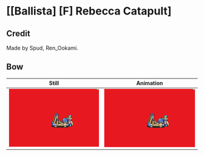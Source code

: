 # [\[Ballista\] \[F\] Rebecca Catapult]

## Credit

Made by Spud, Ren_Ookami.
	
## Bow

| Still | Animation |
| :---: | :-------: |
| ![Bow still](./Bow_000.png) | ![Bow animation](./Bow.gif) |

